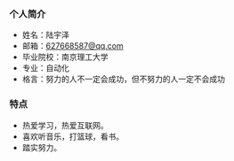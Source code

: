 
### 个人简介
- 姓名：陆宇泽
- 邮箱：627668587@qq.com
- 毕业院校：南京理工大学
- 专业：自动化
- 格言：努力的人不一定会成功，但不努力的人一定不会成功

### 特点

- 热爱学习，热爱互联网。
- 喜欢听音乐，打篮球，看书。
- 踏实努力。

